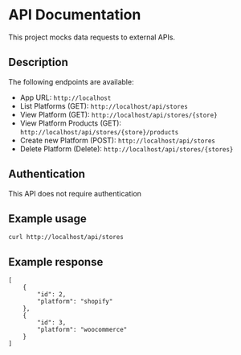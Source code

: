 # API Documentation

This project mocks data requests to external APIs.

## Description 

The following endpoints are available:

- App URL: ```http://localhost```
- List Platforms (GET): ```http://localhost/api/stores```
- View Platform (GET): ```http://localhost/api/stores/{store}```
- View Platform Products (GET): ```http://localhost/api/stores/{store}/products```
- Create new Platform (POST): ```http://localhost/api/stores```
- Delete Platform (Delete): ```http://localhost/api/stores/{stores}```

## Authentication

This API does not require authentication

## Example usage

```
curl http://localhost/api/stores
```

## Example response

```
[
    {
        "id": 2,
        "platform": "shopify"
    },
    {
        "id": 3,
        "platform": "woocommerce"
    }
]
```
